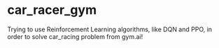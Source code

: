 # car_racer_gym

Trying to use Reinforcement Learning algorithms, like DQN and PPO, in order to solve car_racing problem from gym.ai!
